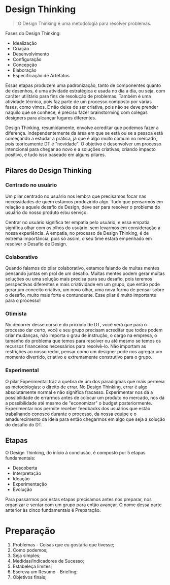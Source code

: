 # Design Thinking

>O Design Thinking é uma metodologia para resolver problemas.

Fases do Design Thinking:

* Idealização
* Criação
* Desenvolvimento
* Configuração
* Concepção
* Elaboração
* Especificação de Artefatos

Essas etapas produzem uma padronização, tanto de componentes quanto de desenhos, é uma atividade estratégica e usada no dia a dia, ou seja, com caráter utilitário para fins de resolução de problemas. Também é uma atividade técnica, pois faz parte de um processo composto por várias fases, como vimos. E não deixa de ser criativa, pois não se deve prender naquilo que se conhece, é preciso fazer brainstorming com colegas designers para alcançar lugares diferentes.

Design Thinking, resumidamente, envolve acreditar que podemos fazer a diferença. Independentemente da área em que se está ou se a pessoa está começando a estudar a prática, já que é algo muito comum no mercado, pois teoricamente DT é "novidade". O objetivo é desenvolver um processo intencional para chegar ao novo e a soluções criativas, criando impacto positivo, e tudo isso baseado em alguns pilares.

## Pilares do Design Thinking

### Centrado no usuário

Um pilar centrado no usuário nos lembra que precisamos focar nas necessidades de quem estamos produzindo algo. Tudo que pensarmos em relação a aquele desafio de Design, deve ser para resolver o problema do usuário do nosso produto e/ou serviço.

Centrar no usuário significa ter empatia pelo usuário, e essa empatia significa olhar com os olhos do usuário, sem levarmos em consideração a nossa experiência. A empatia, no processo de Design Thinking, é de extrema importância, pois só assim, o seu time estará empenhado em resolver o Desafio de Design.

### Colaborativo

Quando falamos do pilar colaborativo, estamos falando de muitas mentes pensando juntas em prol de um desafio. Muitas mentes podem gerar muitas soluções ou uma solução mais precisa para seu desafio, pois teremos perspectivas diferentes e mais criatividade em um grupo, que então pode gerar um conceito criativo, um novo olhar, uma nova forma de pensar sobre o desafio, muito mais forte e contundente. Esse pilar é muito importante para o processo!

### Otimista

No decorrer desse curso e do próximo de DT, você verá que para o processo dar certo, você e seu grupo precisam acreditar que todos podem criar mudanças, não importa o grau de instrução, o cargo na empresa, o tamanho do problema que temos para resolver ou até mesmo se temos os recursos financeiros necessários para resolvê-lo. Não importam as restrições ao nosso redor, pensar como um designer pode nos agregar um momento divertido, criativo e extremamente construtivo para o grupo.

### Experimental

O pilar Experimental traz a quebra de um dos paradigmas que mais permeia as metodologias: o direito de errar. No Design Thinking, errar é algo absolutamente normal e não significa fracasso. Experimentar nos dá a possibilidade de errarmos antes de colocar um produto no mercado, nos dá a possibilidade até mesmo de "economizar" o budget posteriormente. Experimentar nos permite receber feedbacks dos usuários que estão trabalhando conosco durante o processo, da nossa equipe e o amadurecimento da ideia para então chegarmos em algo que seja a solução do desafio do DT.

## Etapas

O Design Thinking, do início à conclusão, é composto por 5 etapas fundamentais:

* Descoberta
* Interpretação
* Ideação
* Experimentação
* Evolução

Para passarmos por estas etapas precisamos antes nos preparar, nos organizar e sentar com um grupo para então avançar. O nome dessa parte anterior às cinco fundamentais é Preparação.

# Preparação

1. Problemas - Coisas que eu gostaria que tivesse;
2. Como podemos;
3. Seja simples;
4. Medidas/Indicadores de Sucesso;
5. Estabeleça limites;
6. Escreva um Resumo - Briefing;
7. Objetivos finais;